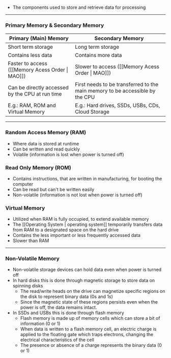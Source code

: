 - The components used to store and retrieve data for processing

---

### Primary Memory & Secondary Memory

| Primary (Main) Memory                            | Secondary Memory                                                             |
| ------------------------------------------------ | ---------------------------------------------------------------------------- |
| Short term storage                               | Long term storage                                                            |
| Contains less data                               | Contains more data                                                           |
| Faster to access ([[Memory Acess Order \| MAO]]) | Slower to access ([[Memory Acess Order \| MAO]])                             |
| Can be directly accessed by the CPU at run time  | First needs to be transferred to the main memory to be accessible by the CPU |
| E.g.: RAM, ROM and Virtual Memory                | E.g.: Hard drives, SSDs, USBs, CDs, Cloud Storage                            | 

---

### Random Access Memory (RAM)
- Where data is stored at runtime
- Can be written and read quickly
- Volatile (information is lost when power is turned off)

### Read Only Memory (ROM)
- Contains instructions, that are written in manufacturing, for booting the computer
- Can be read but can't be written easily
- Non-volatile (information is not lost when power is turned off)

### Virtual Memory
- Utilized when RAM is fully occupied, to extend available memory
- The [[Operating System | operating system]] temporarily transfers data from RAM to a designated space on the hard drive
- Contains the less important or less frequently accessed data
- Slower than RAM

---

### Non-Volatile Memory
- Non-volatile storage devices can hold data even when power is turned off
- In hard disks this is done through magnetic storage to store data on spinning disks
	- The read/write heads on the drive can magnetize specific regions on the disk to represent binary data (0s and 1s)
	- Since the magnetic state of these regions persists even when the power is off, the data remains intact.
- In SSDs and USBs this is done through flash memory
	- Flash memory is made up of memory cells which can store a bit of information (0 or 1)
	- When data is written to a flash memory cell, an electric charge is applied to the floating gate which traps electrons, changing the electrical characteristics of the cell
	- The presence or absence of a charge represents the binary data (0 or 1)

